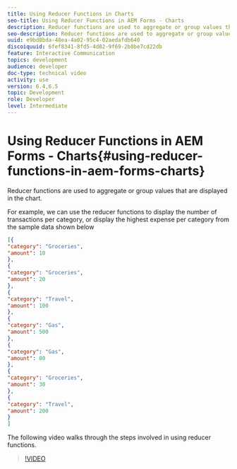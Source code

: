 ```yaml
---
title: Using Reducer Functions in Charts
seo-title: Using Reducer Functions in AEM Forms - Charts
description: Reducer functions are used to aggregate or group values that are displayed in the chart.The following video walks through the steps involved in using reducer functions.
seo-description: Reducer functions are used to aggregate or group values that are displayed in the chart.The following video walks through the steps involved in using reducer functions.
uuid: e9bd8bda-48ea-4a02-95c4-02aedafdb640
discoiquuid: 6fef8341-8fd5-4d82-9f69-2b8be7cd22db
feature: Interactive Communication
topics: development
audience: developer
doc-type: technical video
activity: use
version: 6.4,6.5
topic: Development
role: Developer
level: Intermediate
---
```


# Using Reducer Functions in AEM Forms - Charts{#using-reducer-functions-in-aem-forms-charts}

Reducer functions are used to aggregate or group values that are displayed in the chart.


For example, we can use the reducer functions to display the number of transactions per category, or display the highest expense per category from the sample data shown below

```json
[{
"category": "Groceries",
"amount": 10
},
{
"category": "Groceries",
"amount": 20
},
{
"category": "Travel",
"amount": 100
},
{
"category": "Gas",
"amount": 500
},
{
"category": "Gas",
"amount": 80
},
{
"category": "Groceries",
"amount": 30
},
{
"category": "Travel",
"amount": 200
}
]
```

The following video walks through the steps involved in using reducer functions.

>[!VIDEO](https://video.tv.adobe.com/v/21368/?quality=9&learn=on)


